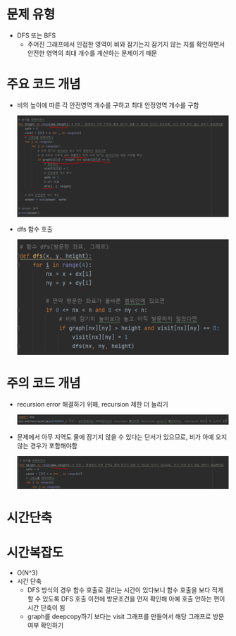 # 문제 유형
- DFS 또는 BFS
  - 주어진 그래프에서 인접한 영역이 비와 잠기는지 잠기지 않는 지를 확인하면서 안전한 영역의 최대 개수를 계산하는 문제이기 때문
# 주요 코드 개념
- 비의 높이에 따른 각 안전영역 개수를 구하고 최대 안정영역 개수를 구함

    ![img.png](../../이미지/안전영역_1.png)

- dfs 함수 호출

    ![img_1.png](../../이미지/안전영역_2.png)
    
# 주의 코드 개념
- recursion error 해결하기 위해, recursion 제한 더 늘리기

    ![img_2.png](../../이미지/안전영역_3.png)

- 문제에서 아무 지역도 물에 잠기지 않을 수 있다는 단서가 있으므로, 비가 아예 오지 않는 경우가 포함해야함

    ![img_3.png](../../이미지/안전영역_4.png)

# 시간단축

# 시간복잡도
- O(N^3)
- 시간 단축
  - DFS 방식의 경우 함수 호출로 걸리는 시간이 있다보니 함수 호출을 보다 적게 할 수 있도록 DFS 호출 이전에 방문조건을 먼저 확인해 아예 호출 안하는 편이 시간 단축이 됨 
  - graph를 deepcopy하기 보다는 visit 그래프를 만들어서 해당 그래프로 방문 여부 확인하기
